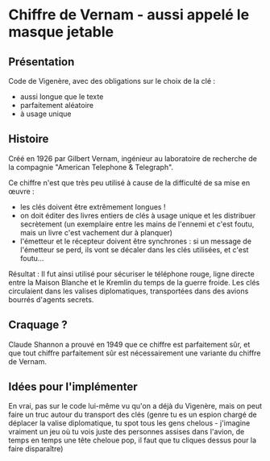 # Chiffre de Vernam - aussi appelé le masque jetable

## Présentation
Code de Vigenère, avec des obligations sur le choix de la clé :
- aussi longue que le texte
- parfaitement aléatoire
- à usage unique

## Histoire
Créé en 1926 par Gilbert Vernam, ingénieur au laboratoire de recherche de la compagnie "American Telephone & Telegraph".

Ce chiffre n'est que très peu utilisé à cause de la difficulté de sa mise en œuvre :
- les clés doivent être extrêmement longues !
- on doit éditer des livres entiers de clés à usage unique et les distribuer secrètement (un exemplaire entre les mains de l'ennemi et c'est foutu, mais un livre c'est vachement dur à planquer)
- l'émetteur et le récepteur doivent être synchrones : si un message de l'émetteur se perd, ils vont se décaler dans les clés utilisées, et c'est foutu...

Résultat : Il fut ainsi utilisé pour sécuriser le téléphone rouge, ligne directe entre la Maison Blanche et le Kremlin du temps de la guerre froide. Les clés circulaient dans les valises diplomatiques, transportées dans des avions bourrés d'agents secrets. 

## Craquage ?
Claude Shannon a prouvé en 1949 que ce chiffre est parfaitement sûr, et que tout chiffre parfaitement sûr est nécessairement une variante du chiffre de Vernam. 


## Idées pour l'implémenter
En vrai, pas sur le code lui-même vu qu'on a déjà du Vigenère, mais on peut faire un truc autour du transport des clés (genre tu es un espion chargé de déplacer la valise diplomatique, tu spot tous les gens chelous - j'imagine vraiment un jeu où tu vois juste des personnes assises dans l'avion, de temps en temps une tête cheloue pop, il faut que tu cliques dessus pour la faire disparaître)